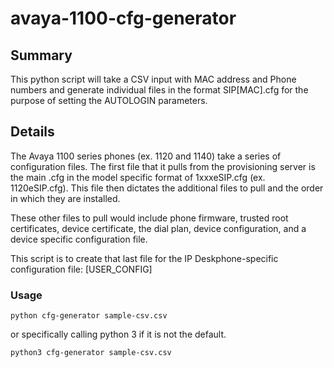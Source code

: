 # avaya-1100-cfg-generator

## Summary
This python script will take a CSV input with MAC address and Phone numbers and generate individual files in the format SIP[MAC].cfg for the purpose of setting the AUTOLOGIN parameters.

## Details
The Avaya 1100 series phones (ex. 1120 and 1140) take a series of configuration files. The first file that it pulls from the provisioning server is the main .cfg in the model specific format of 1xxxeSIP.cfg (ex. 1120eSIP.cfg). This file then dictates the additional files to pull and the order in which they are installed.

These other files to pull would include phone firmware, trusted root certificates, device certificate, the dial plan, device configuration, and a device specific configuration file.

This script is to create that last file for the IP Deskphone-specific configuration file: [USER_CONFIG]

### Usage
```
python cfg-generator sample-csv.csv
```
or specifically calling python 3 if it is not the default.
```
python3 cfg-generator sample-csv.csv
```
